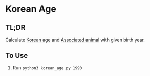 # Korean Age

## TL;DR

Calculate [Korean age](https://en.wikipedia.org/wiki/East_Asian_age_reckoning#Korea) and [Associated animal](https://en.wikipedia.org/wiki/Chinese_zodiac#Chinese_calendar) with given birth year.

## To Use

1. Run `python3 korean_age.py 1990`

